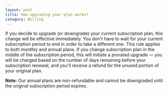 ```yaml
---
layout: post
title: How upgrading your plan works?
category: Billing
---
```


If you decide to upgrade (or downgrade) your current subscription plan, this change
will be effective immediately. You don't have to wait for your current subscription
period to end in order to take a different one. This rule applies to both monthly
and annual plans.  If you change subscription plan in the middle of the subscription
period, this will initiate a prorated upgrade — you will be charged based on the
number of days remaining before your subscription renewal, and you'll receive a
refund for the unused portion of your original plan.

__Note:__
Our annual plans are non-refundable and cannot be downgraded until the original
subscription period expires. 
